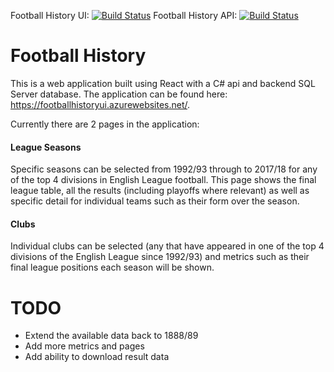 Football History UI: [![Build Status](https://dev.azure.com/JohnYarham/FootballHistory/_apis/build/status/Football%20History%20UI?branchName=master)](https://dev.azure.com/JohnYarham/FootballHistory/_build/latest?definitionId=12&branchName=master)
Football History API: [![Build Status](https://dev.azure.com/JohnYarham/FootballHistory/_apis/build/status/Football%20History%20API?branchName=master)](https://dev.azure.com/JohnYarham/FootballHistory/_build/latest?definitionId=4&branchName=master)

# Football History
This is a web application built using React with a C# api and backend SQL Server database. The application can be found here: https://footballhistoryui.azurewebsites.net/.

Currently there are 2 pages in the application:

#### League Seasons
Specific seasons can be selected from 1992/93 through to 2017/18 for any of the top 4 divisions in English League football. This page shows the final league table, all the results (including playoffs where relevant) as well as specific detail for individual teams such as their form over the season.

#### Clubs
Individual clubs can be selected (any that have appeared in one of the top 4 divisions of the English League since 1992/93) and metrics such as their final league positions each season will be shown.

# TODO
- Extend the available data back to 1888/89
- Add more metrics and pages
- Add ability to download result data
